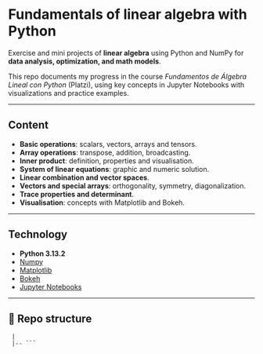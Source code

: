 # Fundamentals of linear algebra with Python

Exercise and mini projects of **linear algebra** using Python and NumPy for **data analysis, optimization, and math models**.

This repo documents my progress in the course *Fundamentos de Álgebra Lineal con Python* (Platzi), using key concepts in Jupyter Notebooks with visualizations and practice examples.

---

## Content

- **Basic operations**: scalars, vectors, arrays and tensors.
- **Array operations**: transpose, addition, broadcasting.
- **Inner product**: definition, properties and visualisation.
- **System of linear equations**: graphic and numeric solution.
- **Linear combination and vector spaces**.
- **Vectors and special arrays**: orthogonality, symmetry, diagonalization.
- **Trace properties and determinant**.
- **Visualisation**: concepts with Matplotlib and Bokeh.

---

## Technology

- **Python 3.13.2**
- [Numpy](https://numpy.org/)
- [Matplotlib](https://matplotlib.org/)
- [Bokeh](https://bokeh.org/)
- [Jupyter Notebooks](https://jupyter.org/)

---

## 📂 Repo structure

``` linear-algebra-python/
 |
 |-- ```
